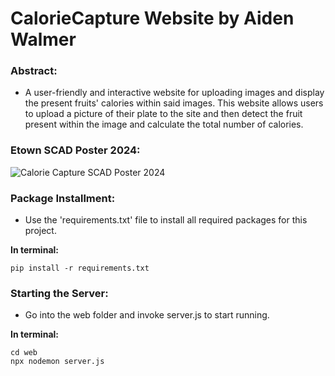 # CalorieCapture Website by Aiden Walmer

### Abstract:
* A user-friendly and interactive website for uploading images and display the present fruits' calories within said images. 
This website allows users to upload a picture of their plate to the site and then detect the fruit present within the image and calculate the total number of calories.

### Etown SCAD Poster 2024:
![Calorie Capture SCAD Poster 2024](https://github.com/user-attachments/assets/7bfbe45e-f2b1-4344-b86f-4495145823ea)

### Package Installment: 
* Use the 'requirements.txt' file to install all required packages for this project.

**In terminal:**
```
pip install -r requirements.txt
```

### Starting the Server:
* Go into the web folder and invoke server.js to start running.

**In terminal:**
```
cd web
npx nodemon server.js
```

